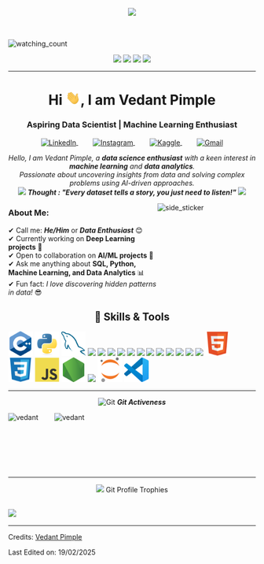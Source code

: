<p align="center">
  <img src="https://s27389.pcdn.co/wp-content/uploads/2019/08/AdobeStock_244675452.jpeg" height="200"/>
</p>
<br>

<p align="left"> 
<img src="https://komarev.com/ghpvc/?username=VedantPimple&color=brightgreen" alt="watching_count" />
</p>
<p align="center">
  <img src="https://img.shields.io/badge/Age-22-blue" />
  <img src="https://img.shields.io/badge/Focus-Machine%20Learning-brightgreen" />
  <img src="https://img.shields.io/badge/Lives-India-success" />
  <img src="https://img.shields.io/badge/Languages-English%20%26%20Hindi-brightgreen" />
</p>
<hr>
<h1 align="center">Hi <img src="https://raw.githubusercontent.com/ABSphreak/ABSphreak/master/gifs/Hi.gif" width="30px">, I am Vedant Pimple</h1>
<h3 align="center">Aspiring Data Scientist | Machine Learning Enthusiast</h3>

<p align="center">
  <a href="https://www.linkedin.com/in/vedant-pimple-523a65228/" target="_blank" style="margin: 0 15px;">
    <img align="center" src="https://cdn.jsdelivr.net/gh/devicons/devicon/icons/linkedin/linkedin-original.svg" alt="LinkedIn" height="40" width="40" />
  </a>
  <a href="https://www.instagram.com/vedant_pimple_12/?hl=en" target="_blank" style="margin: 0 15px;">
    <img align="center" src="https://upload.wikimedia.org/wikipedia/commons/a/a5/Instagram_icon.png" alt="Instagram" height="40" width="40" />
  </a>
  <a href="https://www.kaggle.com/vedantpimple" target="_blank" style="margin: 0 15px;">
    <img align="center" src="https://upload.wikimedia.org/wikipedia/commons/7/7c/Kaggle_logo.png" alt="Kaggle" height="40" width="80" />
  </a>
  <a href="mailto:vedantpimple@example.com" style="margin: 0 15px;">
    <img align="center" src="https://upload.wikimedia.org/wikipedia/commons/7/7e/Gmail_icon_%282020%29.svg" height="40" width="40" alt="Gmail" />
  </a>
</p>



<p align="center">
  <em>
    Hello, I am Vedant Pimple, a <b>data science enthusiast</b> with a keen interest in <b>machine learning</b> and <b>data analytics</b>. <br>
    Passionate about uncovering insights from data and solving complex problems using AI-driven approaches.
  </em>
  <br>
  <img src="https://media.giphy.com/media/gH3LO09IOiZIqePwv9/giphy.gif" width="50" /> <b><i align="center">Thought : "Every dataset tells a story, you just need to listen!"</i></b> <img src="https://media.giphy.com/media/qjqUcgIyRjsl2/giphy.gif" width="50" />
</p>

<img align="right" width=200px height=200px alt="side_sticker" src="https://media.giphy.com/media/TEnXkcsHrP4YedChhA/giphy.gif" />

### About Me:
✔ Call me: ***He/Him*** or ***Data Enthusiast*** 😊 <br>
✔ Currently working on **Deep Learning projects** 🧠<br>
✔ Open to collaboration on **AI/ML projects** 🚀<br>
✔ Ask me anything about **SQL, Python, Machine Learning, and Data Analytics** 📊<br>
✔ Fun fact: *I love discovering hidden patterns in data!* 😎<br>

<h2 align="center">🚀 Skills & Tools</h2>
<p align="left">
  <code><img height="50" src="https://raw.githubusercontent.com/devicons/devicon/master/icons/cplusplus/cplusplus-original.svg"></code>
  <code><img height="50" src="https://raw.githubusercontent.com/devicons/devicon/master/icons/python/python-original.svg"></code>
  <code><img height="50" src="https://raw.githubusercontent.com/devicons/devicon/master/icons/mysql/mysql-original.svg"></code>
  <code><img height="50" src="https://upload.wikimedia.org/wikipedia/commons/2/2d/Tensorflow_logo.svg"></code>
  <code><img height="50" src="https://pytorch.org/assets/images/pytorch-logo.png"></code>
  <code><img height="50" src="https://raw.githubusercontent.com/scikit-learn/scikit-learn/main/doc/logos/scikit-learn-logo.png"></code>
  <code><img height="50" src="https://upload.wikimedia.org/wikipedia/commons/3/31/NumPy_logo_2020.svg"></code>
  <code><img height="50" src="https://upload.wikimedia.org/wikipedia/commons/e/ed/Pandas_logo.svg"></code>
  <code><img height="50" src="https://upload.wikimedia.org/wikipedia/commons/8/84/Matplotlib_icon.svg"></code>
  <code><img height="50" src="https://seaborn.pydata.org/_images/logo-tall-lightbg.svg"></code>
  <code><img height="50" src="https://upload.wikimedia.org/wikipedia/commons/2/21/Matlab_Logo.png"></code>
  <code><img height="50" src="https://upload.wikimedia.org/wikipedia/en/2/20/OriginLab_Logo.png"></code>
  <code><img height="50" src="https://upload.wikimedia.org/wikipedia/commons/6/61/ImageJ_logo.png"></code>
  <code><img height="50" src="https://upload.wikimedia.org/wikipedia/commons/0/0b/Microsoft_Office_2013-2019_logo.svg"></code>
  <code><img height="50" src="https://upload.wikimedia.org/wikipedia/commons/c/cf/New_Power_BI_Logo.svg"></code>
  <code><img height="50" src="https://raw.githubusercontent.com/devicons/devicon/master/icons/html5/html5-original.svg"></code>
  <code><img height="50" src="https://raw.githubusercontent.com/devicons/devicon/master/icons/css3/css3-original.svg"></code>
  <code><img height="50" src="https://raw.githubusercontent.com/devicons/devicon/master/icons/javascript/javascript-original.svg"></code>
  <code><img height="50" src="https://raw.githubusercontent.com/devicons/devicon/master/icons/nodejs/nodejs-original.svg"></code>
  <code><img height="50" src="https://streamlit.io/images/brand/streamlit-mark-color.svg"></code>
  <code><img height="50" src="https://raw.githubusercontent.com/devicons/devicon/master/icons/jupyter/jupyter-original.svg"></code>
  <code><img height="50" src="https://raw.githubusercontent.com/devicons/devicon/master/icons/vscode/vscode-original.svg"></code>
</p>


<hr>
<p align="center">
  <img src="https://media.giphy.com/media/W5eoZHPpUx9sapR0eu/giphy.gif" width="30px" alt="Git"/>&nbsp;<i><b>Git Activeness</b></i>
</p>

<p><img align="left" src="https://github-readme-stats.vercel.app/api/top-langs?username=VedantPimple&show_icons=true&locale=en&layout=compact&theme=chartreuse-dark" alt="vedant" /></p>
<p>&nbsp;<img align="right" src="https://github-readme-stats.vercel.app/api?username=VedantPimple&show_icons=true&locale=en&theme=chartreuse-dark" alt="vedant" width="410" /></p>
<br><br><br><br><br>

<hr>

<p align="center"><img src="https://media.giphy.com/media/QaMcXSekUWx7aogAUr/giphy.gif" width="30" />&nbsp;Git Profile Trophies</p><br>
<img src="https://github-profile-trophy.vercel.app/?username=VedantPimple&theme=juicyfresh&no-bg=true" />

-----
Credits: [Vedant Pimple](https://github.com/VedantPimple)

Last Edited on: 19/02/2025
